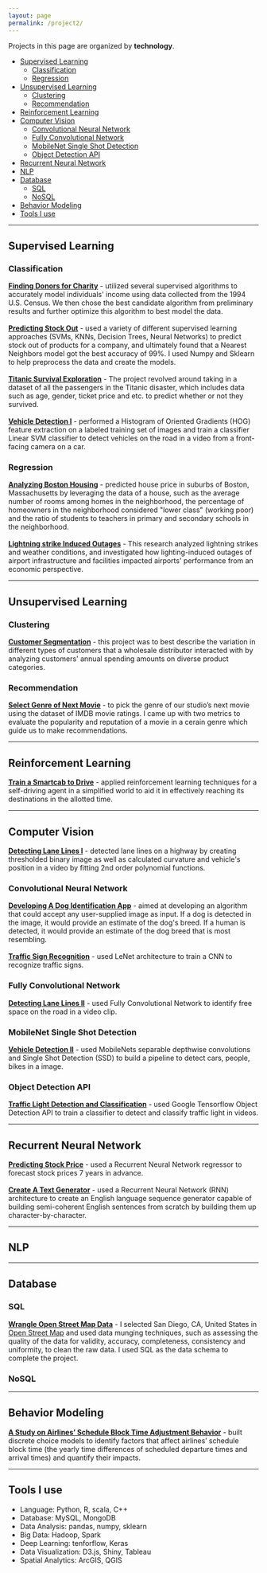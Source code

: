 ```yaml
---
layout: page
permalink: /project2/
---
```


Projects in this page are organized by **technology**.
- [Supervised Learning](#supervised-learning)
  - [Classification](#classification)
  - [Regression](#regression)
- [Unsupervised Learning](#unsupervised-learning)
  - [Clustering](#clustering)
  - [Recommendation](#recommendation)
- [Reinforcement Learning](#reinforcement-learning)
- [Computer Vision](#computer-vision)
  - [Convolutional Neural Network](#convolutional-neural-network)
  - [Fully Convolutional Network](#fully-convolutional-network)
  - [MobileNet Single Shot Detection](#mobilenet-single-shot-detection)
  - [Object Detection API](#object-detection-api)
- [Recurrent Neural Network](#recurrent-neural-network)
- [NLP](#nlp)
- [Database](#database)
  - [SQL](#sql)
  - [NoSQL](#nosql)
- [Behavior Modeling](#behavior-modeling)
- [Tools I use](#tools-i-use)

----
## Supervised Learning
### Classification
<a href="https://wzding.github.io/wzding.github.io/projects/Finding_Donors_for_Charity.html" target="_blank">**Finding Donors for Charity**</a> - utilized several supervised algorithms to accurately model individuals' income using data collected from the 1994 U.S. Census. We then chose the best candidate algorithm from preliminary results and further optimize this algorithm to best model the data.
<br><br><a href="https://wzding.github.io/wzding.github.io/projects/stock_out_prediction.html" target="_blank">**Predicting Stock Out**</a> - used a variety of different supervised learning approaches (SVMs, KNNs, Decision Trees, Neural Networks) to predict stock out of products for a company, and ultimately found that a Nearest Neighbors model got the best accuracy of 99%. I used Numpy and Sklearn to help preprocess the data and create the models.
<br><br><a href="https://wzding.github.io/wzding.github.io/projects/Titanic_Survival_Exploration.html" target="_blank">**Titanic Survival Exploration**</a> - The project revolved around taking in a dataset of all the passengers in the Titanic disaster, which includes data such as age, gender, ticket price and etc. to predict whether or not they survived. 
<br><br><a href="https://wzding.github.io/wzding.github.io/projects/Vehicle_Detection.html" target="_blank">**Vehicle Detection I**</a> - performed a Histogram of Oriented Gradients (HOG) feature extraction on a labeled training set of images and train a classifier Linear SVM classifier to detect vehicles on the road in a video from a front-facing camera on a car.

### Regression
<a href="https://wzding.github.io/wzding.github.io/projects/Boston_Housing.html" target="_blank">**Analyzing Boston Housing**</a> - predicted house price in suburbs of Boston, Massachusetts by leveraging the data of a house, such as the average number of rooms among homes in the neighborhood, the percentage of homeowners in the neighborhood considered "lower class" (working poor) and the ratio of students to teachers in primary and secondary schools in the neighborhood.
<br><br><a href="https://wzding.github.io/wzding.github.io/projects/LightningstrikeInducedOutages.pdf" target="_blank">**Lightning strike Induced Outages**</a> - This research analyzed lightning strikes and weather conditions, and investigated how lighting-induced outages of airport infrastructure and facilities impacted airports' performance from an economic perspective.

----
## Unsupervised Learning
### Clustering
<a href="https://wzding.github.io/wzding.github.io/projects/Customer_Segments.html" target="_blank">**Customer Segmentation**</a> - this project was to best describe the variation in different types of customers that a wholesale distributor interacted with by analyzing customers' annual spending amounts on diverse product categories.
### Recommendation
<a href="https://wzding.github.io/wzding.github.io/projects/Select_Genre_of_Next_Movie.html" target="_blank">**Select Genre of Next Movie**</a> - to pick the genre of our studio’s next movie using the dataset of IMDB movie ratings. I came up with two metrics to evaluate the popularity and reputation of a movie in a cerain genre which guide us to make recommendations.

----
## Reinforcement Learning
<a href="" target="_blank">**Train a Smartcab to Drive**</a> - applied reinforcement learning techniques for a self-driving agent in a simplified world to aid it in effectively reaching its destinations in the allotted time.

----
## Computer Vision
<a href="https://wzding.github.io/wzding.github.io/projects/Advanced-Lane-Finding.html" target="_blank">**Detecting Lane Lines I**</a> - detected lane lines on a highway by creating thresholded binary image as well as calculated curvature and vehicle's position in a video by fitting 2nd order polynomial functions.
### Convolutional Neural Network
<a href="https://wzding.github.io/wzding.github.io/projects/Dog_Identification_App.html" target="_blank">**Developing A Dog Identification App**</a> - aimed at developing an algorithm that could accept any user-supplied image as input. If a dog is detected in the image, it would provide an estimate of the dog's breed. If a human is detected, it would provide an estimate of the dog breed that is most resembling.
<br><br><a href="https://wzding.github.io/wzding.github.io/projects/Traffic_Sign_Classifier.html" target="_blank">**Traffic Sign Recognition**</a> - used LeNet architecture to train a CNN to recognize traffic signs. 
### Fully Convolutional Network
<a href="https://wzding.github.io/wzding.github.io/projects/Semantic_Segmentation.html" target="_blank">**Detecting Lane Lines II**</a> - used Fully Convolutional Network to identify free space on the road in a video clip.
### MobileNet Single Shot Detection
<a href="https://wzding.github.io/wzding.github.io/projects/Object_Detection_MobileNets_SSD.html" target="_blank">**Vehicle Detection II**</a> - used MobileNets separable depthwise convolutions and Single Shot Detection (SSD) to build a pipeline to detect cars, people, bikes in a image.
### Object Detection API
<a href="https://wzding.github.io/wzding.github.io/projects/Traffic_Light_Detection_and_Classification.html" target="_blank">**Traffic Light Detection and Classification**</a> - used Google Tensorflow Object Detection API to train a classifier to detect and classify traffic light in videos.

----
## Recurrent Neural Network
<a href="https://wzding.github.io/wzding.github.io/projects/Time_Series_Prediction.html" target="_blank">**Predicting Stock Price**</a> - used a Recurrent Neural Network regressor to forecast stock prices 7 years in advance.
<br><br><a href="https://wzding.github.io/wzding.github.io/projects/Text_Generation.html" target="_blank">**Create A Text Generator**</a> - used a Recurrent Neural Network (RNN) architecture to create an English language sequence generator capable of building semi-coherent English sentences from scratch by building them up character-by-character. 

----
## NLP

----
## Database
### SQL
<a href="https://wzding.github.io/wzding.github.io/projects/Wrangle_OpenStreetMap.html" target="_blank">**Wrangle Open Street Map Data**</a> - I selected San Diego, CA, United States in [Open Street Map](https://www.openstreetmap.org) and used data munging techniques, such as assessing the quality of the data for validity, accuracy, completeness, consistency and uniformity, to clean the raw data. I used SQL as the data schema to complete the project.
### NoSQL

----
## Behavior Modeling
<a href="https://wzding.github.io/wzding.github.io/projects/AirlinesScheduleBlockTimeAdjustmentBehavior.pdf" target="_blank">**A Study on Airlines’ Schedule Block Time Adjustment Behavior**</a> - built discrete choice models to identify factors that affect airlines’ schedule block time (the yearly time differences of scheduled departure times and arrival times) and quantify their impacts.

----
## Tools I use
* Language: Python, R, scala, C++ 
* Database: MySQL, MongoDB
* Data Analysis: pandas, numpy, sklearn
* Big Data: Hadoop, Spark
* Deep Learning: tenforflow, Keras
* Data Visualization: D3.js, Shiny, Tableau
* Spatial Analytics: ArcGIS, QGIS
